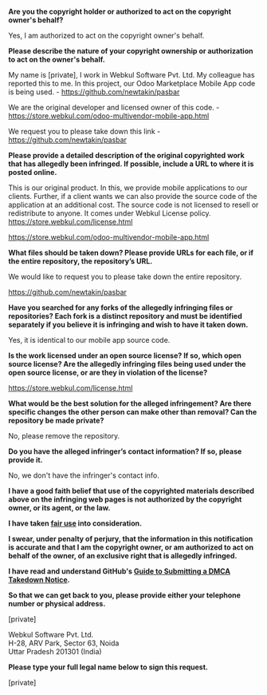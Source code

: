 **Are you the copyright holder or authorized to act on the copyright owner's behalf?**

Yes, I am authorized to act on the copyright owner's behalf.

**Please describe the nature of your copyright ownership or authorization to act on the owner's behalf.**

My name is [private], I work in Webkul Software Pvt. Ltd. My colleague has reported this to me. In this project, our Odoo Marketplace Mobile App code is being used. - https://github.com/newtakin/pasbar

We are the original developer and licensed owner of this code. - https://store.webkul.com/odoo-multivendor-mobile-app.html

We request you to please take down this link - https://github.com/newtakin/pasbar

**Please provide a detailed description of the original copyrighted work that has allegedly been infringed. If possible, include a URL to where it is posted online.**

This is our original product. In this, we provide mobile applications to our clients. Further, if a client wants we can also provide the source code of the application at an additional cost. The source code is not licensed to resell or redistribute to anyone. It comes under Webkul License policy. https://store.webkul.com/license.html

https://store.webkul.com/odoo-multivendor-mobile-app.html

**What files should be taken down? Please provide URLs for each file, or if the entire repository, the repository’s URL.**

We would like to request you to please take down the entire repository.

https://github.com/newtakin/pasbar

**Have you searched for any forks of the allegedly infringing files or repositories? Each fork is a distinct repository and must be identified separately if you believe it is infringing and wish to have it taken down.**

Yes, it is identical to our mobile app source code.

**Is the work licensed under an open source license? If so, which open source license? Are the allegedly infringing files being used under the open source license, or are they in violation of the license?**

https://store.webkul.com/license.html

**What would be the best solution for the alleged infringement? Are there specific changes the other person can make other than removal? Can the repository be made private?**

No, please remove the repository.

**Do you have the alleged infringer’s contact information? If so, please provide it.**

No, we don't have the infringer's contact info.

**I have a good faith belief that use of the copyrighted materials described above on the infringing web pages is not authorized by the copyright owner, or its agent, or the law.**

**I have taken <a href="https://www.lumendatabase.org/topics/22">fair use</a> into consideration.**

**I swear, under penalty of perjury, that the information in this notification is accurate and that I am the copyright owner, or am authorized to act on behalf of the owner, of an exclusive right that is allegedly infringed.**

**I have read and understand GitHub's <a href="https://help.github.com/articles/guide-to-submitting-a-dmca-takedown-notice/">Guide to Submitting a DMCA Takedown Notice</a>.**

**So that we can get back to you, please provide either your telephone number or physical address.**

[private]  

Webkul Software Pvt. Ltd.  
H-28, ARV Park, Sector 63, Noida  
Uttar Pradesh 201301 (India)  

**Please type your full legal name below to sign this request.**

[private]  
